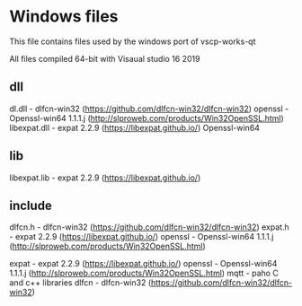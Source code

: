 # Windows files

This file contains files used by the windows port of vscp-works-qt

All files compiled 64-bit with Visaual studio 16 2019

## dll
dl.dll                 - dlfcn-win32  (https://github.com/dlfcn-win32/dlfcn-win32)
openssl                - Openssl-win64 1.1.1.j (http://slproweb.com/products/Win32OpenSSL.html)
libexpat.dll           - expat 2.2.9  (https://libexpat.github.io/)   Openssl-win64


## lib
libexpat.lib           - expat 2.2.9  (https://libexpat.github.io/)

## include
dlfcn.h                - dlfcn-win32  (https://github.com/dlfcn-win32/dlfcn-win32)
expat.h                - expat 2.2.9  (https://libexpat.github.io/)
openssl                - Openssl-win64 1.1.1.j (http://slproweb.com/products/Win32OpenSSL.html)


expat                  - expat 2.2.9  (https://libexpat.github.io/)
openssl                - Openssl-win64 1.1.1.j (http://slproweb.com/products/Win32OpenSSL.html)
mqtt                   - paho C and c++ libraries
dlfcn                  - dlfcn-win32  (https://github.com/dlfcn-win32/dlfcn-win32)